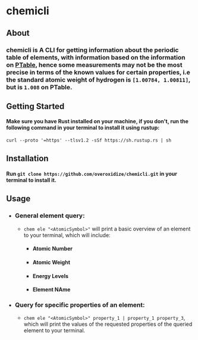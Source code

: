 # chemicli


## About

### chemicli is A CLI for getting information about the periodic table of elements, with information based on the information on [PTable](https://ptable.com/#Properties), hence some measurements may not be the most precise in terms of the known values for certain properties, i.e the standard atomic weight of hydrogen is `[1.00784, 1.00811]`, but is `1.008` on PTable.

## Getting Started

#### Make sure you have Rust installed on your machine, if you don't, run the following command in your terminal to install it using rustup:

`curl --proto '=https' --tlsv1.2 -sSf https://sh.rustup.rs | sh`

## Installation

#### Run `git clone https://github.com/overoxidize/chemicli.git` in your terminal to install it.



## Usage

* ### General element query:
  * `chem ele "<AtomicSymbol>"` will print a basic overview of an element to your terminal, which will include:
    * #### Atomic Number
    * #### Atomic Weight
    * #### Energy Levels
    * #### Element NAme

* ### Query for specific properties of an element:
  * `chem ele "<AtomicSymbol>" property_1 | property_1 property_3`, which will print the values of the requested properties of the queried element to your terminal.
    